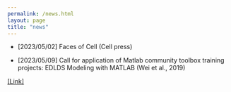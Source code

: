 ```yaml
---
permalink: /news.html
layout: page
title: "news"
---
```


* [2023/05/02] Faces of Cell (Cell press)
<a href="https://twitter.com/CellCellPress/status/1653342294983200768?s=20">
  <i class="large twitter square icon"></i>
</a>
<a href="https://www.instagram.com/p/CrlfTj-tRcZ/?utm_source=ig_web_copy_link&igshid=MzRlODBiNWFlZA==">
  <i class="large instagram icon"></i>
</a>

* [2023/05/09] Call for application of Matlab community toolbox training projects: EDLDS Modeling with MATLAB (Wei et al., 2019)
<a href="https://www.incf.org/2023/matlab-community-toolbox-training-projects">
  [Link]
</a>
